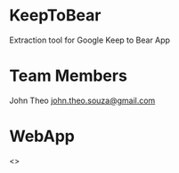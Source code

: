 # KeepToBear
Extraction tool for Google Keep  to Bear App

# Team Members
John Theo <john.theo.souza@gmail.com>

# WebApp
<<under construction>>
